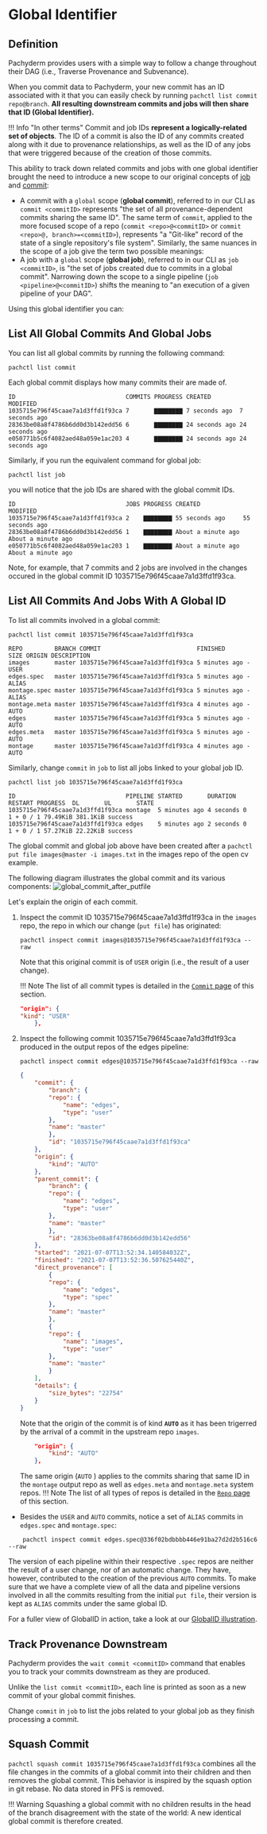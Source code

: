 # Global Identifier

## Definition
Pachyderm provides users with a simple way to follow a change throughout their DAG (i.e., Traverse Provenance and Subvenance).

When you commit data to Pachyderm, your new commit has an ID associated with it that you can easily check by running `pachctl list commit repo@branch`. 
**All resulting downstream commits and jobs will then share that ID (Global Identifier).**

!!! Info "In other terms"
    Commit and job IDs **represent a logically-related set of objects**. 
    The ID of a commit is also the ID of any commits created along with it due to provenance relationships, 
    as well as the ID of any jobs that were triggered because of the creation of those commits. 

This ability to track down related commits and jobs with one global identifier brought the need to introduce a new scope to our original concepts of [job](./job.md) and [commit](./commit.md):

- A commit with a `global` scope (**global commit**), referred to in our CLI as `commit <commitID>` represents "the set of all provenance-dependent commits sharing the same ID". The same term of `commit`, applied to the more focused scope of a repo (`commit <repo>@<commitID>` or `commit <repo>@, branch>=<commitID>`), represents "a "Git-like" record of the state of a single repository's file system".
Similarly, the same nuances in the scope of a job give the term two possible meanings:
- A job with a `global` scope (**global job**),  referred to in our CLI as `job <commitID>`, is "the set of jobs created due to commits in a global commit". Narrowing down the scope to a single pipeline (`job <pipeline>@<commitID>`) shifts the meaning to "an execution of a given pipeline of your DAG".

Using this global identifier you can:

## List All Global Commits And Global Jobs
You can list all global commits by running the following command:
```shell
pachctl list commit
```
Each global commit displays how many commits their are made of.
```
ID                               COMMITS PROGRESS CREATED        MODIFIED
1035715e796f45caae7a1d3ffd1f93ca 7       ▇▇▇▇▇▇▇▇ 7 seconds ago  7 seconds ago
28363be08a8f4786b6dd0d3b142edd56 6       ▇▇▇▇▇▇▇▇ 24 seconds ago 24 seconds ago
e050771b5c6f4082aed48a059e1ac203 4       ▇▇▇▇▇▇▇▇ 24 seconds ago 24 seconds ago
```
Similarly, if you run the equivalent command for global job:
```shell
pachctl list job
```
you will notice that the job IDs are shared with the global commit IDs.

```
ID                               JOBS PROGRESS CREATED            MODIFIED
1035715e796f45caae7a1d3ffd1f93ca 2    ▇▇▇▇▇▇▇▇ 55 seconds ago     55 seconds ago
28363be08a8f4786b6dd0d3b142edd56 1    ▇▇▇▇▇▇▇▇ About a minute ago About a minute ago
e050771b5c6f4082aed48a059e1ac203 1    ▇▇▇▇▇▇▇▇ About a minute ago About a minute ago
```
Note, for example, that 7 commits and 2 jobs are involved in the changes occured
in the global commit ID 1035715e796f45caae7a1d3ffd1f93ca.

## List All Commits And Jobs With A Global ID

To list all commits involved in a global commit:
```shell
pachctl list commit 1035715e796f45caae7a1d3ffd1f93ca
```
```
REPO         BRANCH COMMIT                           FINISHED      SIZE ORIGIN DESCRIPTION
images       master 1035715e796f45caae7a1d3ffd1f93ca 5 minutes ago -    USER
edges.spec   master 1035715e796f45caae7a1d3ffd1f93ca 5 minutes ago -    ALIAS
montage.spec master 1035715e796f45caae7a1d3ffd1f93ca 5 minutes ago -    ALIAS
montage.meta master 1035715e796f45caae7a1d3ffd1f93ca 4 minutes ago -    AUTO
edges        master 1035715e796f45caae7a1d3ffd1f93ca 5 minutes ago -    AUTO
edges.meta   master 1035715e796f45caae7a1d3ffd1f93ca 5 minutes ago -    AUTO
montage      master 1035715e796f45caae7a1d3ffd1f93ca 4 minutes ago -    AUTO
```

Similarly, change `commit` in `job` to list all jobs linked to your global job ID.
```shell
pachctl list job 1035715e796f45caae7a1d3ffd1f93ca
```
```
ID                               PIPELINE STARTED       DURATION  RESTART PROGRESS  DL       UL       STATE
1035715e796f45caae7a1d3ffd1f93ca montage  5 minutes ago 4 seconds 0       1 + 0 / 1 79.49KiB 381.1KiB success
1035715e796f45caae7a1d3ffd1f93ca edges    5 minutes ago 2 seconds 0       1 + 0 / 1 57.27KiB 22.22KiB success
```

The global commit and global job above have been created after
a `pachctl put file images@master -i images.txt` in the images repo of the open cv example.


The following diagram illustrates the global commit and its various components:
    ![global_commit_after_putfile](../images/global_commit_after_putfile.png)


Let's explain the origin of each commit.

1. Inspect the commit ID 1035715e796f45caae7a1d3ffd1f93ca in the `images` repo,  the repo in which our change (`put file`) has originated:

    ```shell
    pachctl inspect commit images@1035715e796f45caae7a1d3ffd1f93ca --raw
    ```
    Note that this original commit is of `USER` origin (i.e., the result of a user change).

    !!! Note
        The list of all commit types is detailed in the [`Commit` page](../data-concepts/commit.md) of this section.

    ```json
    "origin": {
    "kind": "USER"
        },
    ```

1. Inspect the following commit 1035715e796f45caae7a1d3ffd1f93ca produced in the output repos of the edges pipeline:
    ```shell
    pachctl inspect commit edges@1035715e796f45caae7a1d3ffd1f93ca --raw
    ```
    ```json
    {
        "commit": {
            "branch": {
            "repo": {
                "name": "edges",
                "type": "user"
            },
            "name": "master"
            },
            "id": "1035715e796f45caae7a1d3ffd1f93ca"
        },
        "origin": {
            "kind": "AUTO"
        },
        "parent_commit": {
            "branch": {
            "repo": {
                "name": "edges",
                "type": "user"
            },
            "name": "master"
            },
            "id": "28363be08a8f4786b6dd0d3b142edd56"
        },
        "started": "2021-07-07T13:52:34.140584032Z",
        "finished": "2021-07-07T13:52:36.507625440Z",
        "direct_provenance": [
            {
            "repo": {
                "name": "edges",
                "type": "spec"
            },
            "name": "master"
            },
            {
            "repo": {
                "name": "images",
                "type": "user"
            },
            "name": "master"
            }
        ],
        "details": {
            "size_bytes": "22754"
        }
    }

    ```
    Note that the origin of the commit is of kind **`AUTO`** as it has been trigerred by the arrival of a commit in the upstream repo `images`.
    ```json
        "origin": {
            "kind": "AUTO"
        },
    ```

    The same origin (`AUTO` ) applies to the commits sharing that same ID in the `montage` output repo as well as `edges.meta` and `montage.meta` system repos. 
    !!! Note
        The list of all types of repos is detailed in the [`Repo` page](../data-concepts/repo.md) of this section.

- Besides  the `USER` and `AUTO` commits, notice a set of `ALIAS` commits in `edges.spec` and `montage.spec`:
```shell
    pachctl inspect commit edges.spec@336f02bdbbbb446e91ba27d2d2b516c6 --raw
```
The version of each pipeline within their respective `.spec` repos are neither the result of a user change, nor of an automatic change.
They have, however, contributed to the creation of the previous `AUTO` commits. 
To make sure that we have a complete view of all the data and pipeline versions involved in all the commits resulting from the initial 
`put file`, their version is kept as `ALIAS` commits under the same global ID.

For a fuller view of GlobalID in action, take a look at our [GlobalID illustration](https://github.com/pachyderm/pachyderm/tree/master/examples/globalID).

## Track Provenance Downstream

Pachyderm provides the `wait commit <commitID>` command that enables you
to track your commits downstream as they are produced. 

Unlike the `list commit <commitID>`, each line is printed as soon as a new commit of your global commit finishes.

Change `commit` in `job` to list the jobs related to your global job as they finish processing a commit.

## Squash Commit

`pachctl squash commit 1035715e796f45caae7a1d3ffd1f93ca`
combines all the file changes in the commits of a global commit
into their children and then removes the global commit.
This behavior is inspired by the squash option in git rebase.
No data stored in PFS is removed.

!!! Warning
    Squashing a global commit with no children results in the head of the branch disagreement with the state of the world: A new identical global commit is therefore created.
